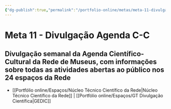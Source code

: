 ```yaml
---
{"dg-publish":true,"permalink":"/portfolio-online/metas/meta-11-divulgacao-agenda-c-c/","tags":["💼/🎯"],"created":"2024-02-05T11:59:48.708-03:00","updated":"2024-02-05T11:30:34.320-03:00"}
---
```



# Meta 11 - Divulgação Agenda C-C

## Divulgação semanal da Agenda Científico-Cultural da Rede de Museus, com informações sobre todas as atividades abertas ao público nos 24 espaços da Rede

- [[Portfólio online/Espaços/Núcleo Técnico Científico da Rede\|Núcleo Técnico Científico da Rede]] | [[Portfólio online/Espaços/GT Divulgação Científica\|GEDIC]]